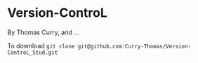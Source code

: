 # Version-ControL
By Thomas Curry, and ...

To download `git clone git@github.com:Curry-Thomas/Version-ControL_Stud.git`
